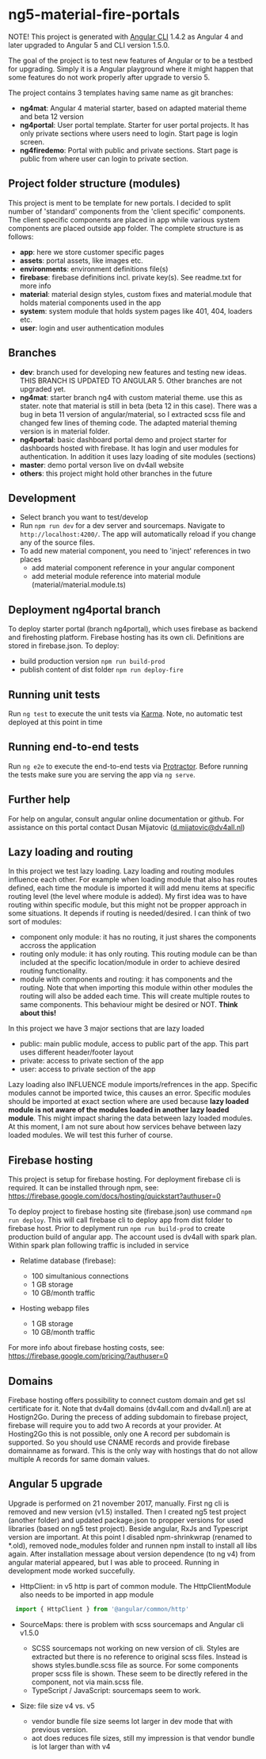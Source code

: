 # ng5-material-fire-portals

NOTE! This project is generated with [Angular CLI](https://github.com/angular/angular-cli) 1.4.2 as Angular 4 and later upgraded to Angular 5 and CLI version 1.5.0. 

The goal of the project is to test new features of Angular or to be a testbed for upgrading. Simply it is a Angular playground where it might happen that some features do not work properly after upgrade to versio 5.

The project contains 3 templates having same name as git branches:

- **ng4mat**: Angular 4 material starter, based on adapted material theme and beta 12 version
- **ng4portal**: User portal template. Starter for user portal projects. It has only private sections where users need to login. Start page is login screen.
- **ng4firedemo**: Portal with public and private sections. Start page is public from where user can login to private section.

## Project folder structure (modules)

This project is ment to be template for new portals. I decided to split number of 'standard' components from the 'client specific' components. The client specific components are placed in app while various system components are placed outside app folder. The complete structure is as follows:

- **app**: here we store customer specific pages
- **assets**: portal assets, like images etc.
- **environments**: environment definitions file(s)
- **firebase**: firebase definitions incl. private key(s). See readme.txt for more info
- **material**: material design styles, custom fixes and material.module that holds material components used in the app
- **system**: system module that holds system pages like 401, 404, loaders etc.
- **user**: login and user authentication modules

## Branches

- **dev**: branch used for developing new features and testing new ideas. THIS BRANCH IS UPDATED TO ANGULAR 5. Other branches are not upgraded yet. 
- **ng4mat**: starter branch ng4 with custom material theme. use this as stater. note that material is still in beta (beta 12 in this case). There was a bug in beta 11 version of angular/material, so I extracted scss file and changed few lines of theming code. The adapted material theming version is in material folder.
- **ng4portal**: basic dashboard portal demo and project starter for dashboards hosted with firebase. It has login and user modules for authentication. In addition it uses lazy loading of site modules (sections)
- **master**: demo portal verson live on dv4all website
- **others**: this project might hold other branches in the future

## Development

- Select branch you want to test/develop
- Run `npm run dev` for a dev server and sourcemaps. Navigate to `http://localhost:4200/`. The app will automatically reload if you change any of the source files.
- To add new material component, you need to 'inject' references in two places
  - add material component reference in your angular component
  - add meterial module reference into material module (material/material.module.ts)

## Deployment ng4portal branch

To deploy starter portal (branch ng4portal), which uses firebase as backend and firehosting platform. Firebase hosting has its own cli. Definitions are stored in firebase.json. To deploy:

- build production version `npm run build-prod`
- publish content of dist folder `npm run deploy-fire`

## Running unit tests

Run `ng test` to execute the unit tests via [Karma](https://karma-runner.github.io).
Note, no automatic test deployed at this point in time

## Running end-to-end tests

Run `ng e2e` to execute the end-to-end tests via [Protractor](http://www.protractortest.org/).
Before running the tests make sure you are serving the app via `ng serve`.

## Further help

For help on angular, consult angular online documentation or github. For assistance on this portal contact Dusan Mijatovic (d.mijatovic@dv4all.nl)

## Lazy loading and routing

In this project we test lazy loading. Lazy loading and routing modules influence each other. For example when loading module that also has routes defined, each time the module is imported it will add menu items at specific routing level (the level where module is added). My first idea was to have routing within specific module, but this might not be propper approach in some situations. It depends if routing is needed/desired. I can think of two sort of modules:

- component only module: it has no routing, it just shares the components accross the application
- routing only module: it has only routing. This routing module can be than included at the specific location/module in order to achieve desired routing functionality.
- module with components and routing: it has components and the routing. Note that when importing this module within other modules the routing will also be added each time. This will create multiple routes to same components. This behaviour might be desired or NOT. **Think about this!**

In this project we have 3 major sections that are lazy loaded

- public: main public module, access to public part of the app. This part uses different header/footer layout
- private: access to private section of the app
- user: access to private section of the app

Lazy loading also INFLUENCE module imports/refrences in the app. Specific modules cannot be imported twice, this causes an error. Specific modules should be imported at exact section where are used because **lazy loaded module is not aware of the modules loaded in another lazy loaded module**. This might impact sharing the data between lazy loaded modules. At this moment, I am not sure about how services behave between lazy loaded modules. We will test this furher of course.

## Firebase hosting

This project is setup for firebase hosting. For deployment firebase cli is required. It can be installed through npm, see: https://firebase.google.com/docs/hosting/quickstart?authuser=0

To deploy project to firebase hosting site (firebase.json) use command `npm run deploy`. This will call firebase cli to deploy app from dist folder to firebase host. Prior to deplyment run `npm run build-prod` to create production build of angular app. The account used is dv4all with spark plan. Within spark plan following traffic is included in service

- Relatime database (firebase):
  - 100 simultanious connections
  - 1 GB storage
  - 10 GB/month traffic

- Hosting webapp files
  - 1 GB storage
  - 10 GB/month traffic

For more info about firebase hosting costs, see: https://firebase.google.com/pricing/?authuser=0

## Domains

Firebase hosting offers possibility to connect custom domain and get ssl certificate for it. Note that dv4all domains (dv4all.com and dv4all.nl) are at Hostign2Go. During the precess of adding subdomain to firebase project, firebase will require you to add two A records at your provider. At Hosting2Go this is not possible, only one A record per subdomain is supported. So you should use CNAME records and provide firebase domainname as forward. This is the only way with hostings that do not allow multiple A records for same domain values.

## **Angular 5 upgrade**

Upgrade is performed on 21 november 2017, manually. First ng cli is removed and new version (v1.5) installed. Then I created ng5 test project (another folder) and updated package.json to propper versions for used libraries (based on ng5 test project). Beside angular, RxJs and Typescript version are important. At this point I disabled npm-shrinkwrap (renamed to *.old), removed node_modules folder and runnen npm install to install all libs again. After installation message about version dependence (to ng v4) from angular material appeared, but I was able to proceed. Running in development mode worked succefully.

- HttpClient: in v5 http is part of common module. The HttpClientModule also needs to be imported in app module

```js
  import { HttpClient } from '@angular/common/http'
```

- SourceMaps: there is problem with scss sourcemaps and Angular cli v1.5.0
  - SCSS sourcemaps not working on new version of cli. Styles are extracted but there is no reference to original scss files. Instead is shows styles.bundle.scss file as source. For some components proper scss file is shown. These seem to be directly refered in the component, not via main.scss file.
  - TypeScript / JavaScript: sourcemaps seem to work.

- Size: file size v4 vs. v5
  - vendor bundle file size seems lot larger in dev mode that with previous version.
  - aot does reduces file sizes, still my impression is that vendor bundle is lot larger than with v4
